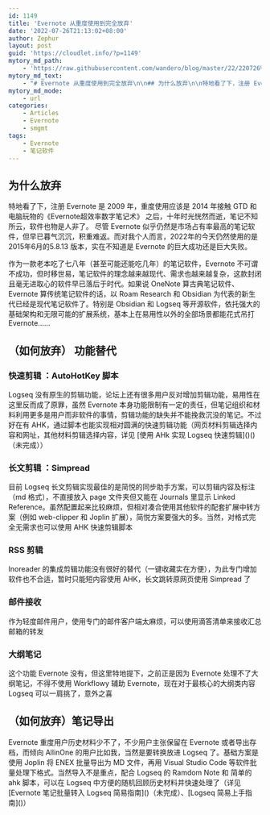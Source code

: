 ```yaml
---
id: 1149
title: 'Evernote 从重度使用到完全放弃'
date: '2022-07-26T21:13:02+08:00'
author: Zephur
layout: post
guid: 'https://cloudlet.info/?p=1149'
mytory_md_path:
    - 'https://raw.githubusercontent.com/wandero/blog/master/22/220726%20Evernote%20%E4%BB%8E%E9%87%8D%E5%BA%A6%E4%BD%BF%E7%94%A8%E5%88%B0%E5%AE%8C%E5%85%A8%E6%94%BE%E5%BC%83.md'
mytory_md_text:
    - "# Evernote 从重度使用到完全放弃\n\n## 为什么放弃\n\n特地看了下，注册 Evernote 是 2009 年，重度使用应该是 2014 年接触 GTD 和电脑玩物的《Evernote超效率数字笔记术》 之后，十年时光恍然而逝，笔记不知所云，软件也物是人非了。  尽管 Evernote 似乎仍然是市场占有率最高的笔记软件，但早已暮气沉沉，积重难返。而对我个人而言，2022年的今天仍然使用的是 2015年6月的5.8.13 版本，实在不知道是 Evernote 的巨大成功还是巨大失败。\n\n作为一款老本吃了七八年（甚至可能还能吃几年）的笔记软件，Evernote 不可谓不成功，但时移世易，笔记软件的理念越来越现代、需求也越来越复杂，这款封闭且毫无进取心的软件早已落后于时代。如果说 OneNote 算古典笔记软件、Evernote 算传统笔记软件的话，以 Roam Research 和 Obsidian 为代表的新生代已经是现代笔记软件了。特别是 Obsidian 和 Logseq 等开源软件，依托强大的基础架构和无限可能的扩展系统，基本上在易用性以外的全部场景都能花式吊打 Evernote……\n\n## （如何放弃） 功能替代\n\n### 快速剪辑 ：AutoHotKey 脚本\n\nLogseq 没有原生的剪辑功能，论坛上还有很多用户反对增加剪辑功能，易用性在这里反而成了原罪，虽然 Evernote 本身功能限制有一定的责任，但笔记组织和材料利用更多是用户而非软件的事情，剪辑功能的缺失并不能挽救沉没的笔记。不过好在有 AHK，通过脚本也能实现相对圆满的快速剪辑功能（网页材料剪辑选择内容和网址，其他材料剪辑选择内容，详见 [使用 AHk 实现 Logseq 快速剪辑]()()（未完成））\n\n### 长文剪辑 ：Simpread\n\n目前 Logseq 长文剪辑实现最佳的是简悦的同步助手方案，可以剪辑内容及标注（md 格式），不直接放入 page 文件夹但又能在 Journals 里显示 Linked Reference。虽然配置起来比较麻烦，但相对凑合使用其他软件的配套扩展中转方案（例如 web-clipper 和 Joplin 扩展），简悦方案要强大的多。当然，对格式完全无需求也可以使用 AHK 快速剪辑脚本\n\n### RSS  剪辑\n\nInoreader 的集成剪辑功能没有很好的替代（一键收藏实在方便），为此专门增加软件也不合适，暂时只能短内容使用 AHK，长文跳转原网页使用 Simpread 了\n\n### 邮件接收\n\n作为轻度邮件用户，使用专门的邮件客户端太麻烦，可以使用滴答清单来接收汇总邮箱的转发\n\n### 大纲笔记\n\n这个功能 Evernote 没有，但这里特地提下，之前正是因为 Evernote 处理不了大纲笔记，不得不使用 Workflowy 辅助 Evernote，现在对于最核心的大纲类内容 Logseq 可以一肩挑了，意外之喜\n\n## （如何放弃）笔记导出\n\nEvernote 重度用户历史材料少不了，不少用户主张保留在 Evernote 或者导出存档，而倾向 AllinOne 的用户比如我，当然是要转换放进 Logseq 了。基础方案是使用 Joplin 将 ENEX 批量导出为 MD 文件，再用 Visual Studio Code 等软件批量处理下格式。当然导入不是重点，配合 Logseq 的 Ramdom Note 和 简单的 ahk 脚本，可以在 Logseq 中方便的随机回顾历史材料并快速处理了（详见  [Evernote 笔记批量转入 Logseq 简易指南]()（未完成）、[Logseq 简易上手指南]()）\n\n "
mytory_md_mode:
    - url
categories:
    - Articles
    - Evernote
    - smgmt
tags:
    - Evernote
    - 笔记软件
---
```


## 为什么放弃

特地看了下，注册 Evernote 是 2009 年，重度使用应该是 2014 年接触 GTD 和电脑玩物的《Evernote超效率数字笔记术》 之后，十年时光恍然而逝，笔记不知所云，软件也物是人非了。 尽管 Evernote 似乎仍然是市场占有率最高的笔记软件，但早已暮气沉沉，积重难返。而对我个人而言，2022年的今天仍然使用的是 2015年6月的5.8.13 版本，实在不知道是 Evernote 的巨大成功还是巨大失败。

<!-- more -->

作为一款老本吃了七八年（甚至可能还能吃几年）的笔记软件，Evernote 不可谓不成功，但时移世易，笔记软件的理念越来越现代、需求也越来越复杂，这款封闭且毫无进取心的软件早已落后于时代。如果说 OneNote 算古典笔记软件、Evernote 算传统笔记软件的话，以 Roam Research 和 Obsidian 为代表的新生代已经是现代笔记软件了。特别是 Obsidian 和 Logseq 等开源软件，依托强大的基础架构和无限可能的扩展系统，基本上在易用性以外的全部场景都能花式吊打 Evernote……

## （如何放弃） 功能替代

### 快速剪辑 ：AutoHotKey 脚本

Logseq 没有原生的剪辑功能，论坛上还有很多用户反对增加剪辑功能，易用性在这里反而成了原罪，虽然 Evernote 本身功能限制有一定的责任，但笔记组织和材料利用更多是用户而非软件的事情，剪辑功能的缺失并不能挽救沉没的笔记。不过好在有 AHK，通过脚本也能实现相对圆满的快速剪辑功能（网页材料剪辑选择内容和网址，其他材料剪辑选择内容，详见 \[使用 AHk 实现 Logseq 快速剪辑\]()()（未完成））

### 长文剪辑 ：Simpread

目前 Logseq 长文剪辑实现最佳的是简悦的同步助手方案，可以剪辑内容及标注（md 格式），不直接放入 page 文件夹但又能在 Journals 里显示 Linked Reference。虽然配置起来比较麻烦，但相对凑合使用其他软件的配套扩展中转方案（例如 web-clipper 和 Joplin 扩展），简悦方案要强大的多。当然，对格式完全无需求也可以使用 AHK 快速剪辑脚本

### RSS 剪辑

Inoreader 的集成剪辑功能没有很好的替代（一键收藏实在方便），为此专门增加软件也不合适，暂时只能短内容使用 AHK，长文跳转原网页使用 Simpread 了

### 邮件接收

作为轻度邮件用户，使用专门的邮件客户端太麻烦，可以使用滴答清单来接收汇总邮箱的转发

### 大纲笔记

这个功能 Evernote 没有，但这里特地提下，之前正是因为 Evernote 处理不了大纲笔记，不得不使用 Workflowy 辅助 Evernote，现在对于最核心的大纲类内容 Logseq 可以一肩挑了，意外之喜

## （如何放弃）笔记导出

Evernote 重度用户历史材料少不了，不少用户主张保留在 Evernote 或者导出存档，而倾向 AllinOne 的用户比如我，当然是要转换放进 Logseq 了。基础方案是使用 Joplin 将 ENEX 批量导出为 MD 文件，再用 Visual Studio Code 等软件批量处理下格式。当然导入不是重点，配合 Logseq 的 Ramdom Note 和 简单的 ahk 脚本，可以在 Logseq 中方便的随机回顾历史材料并快速处理了（详见 \[Evernote 笔记批量转入 Logseq 简易指南\]()（未完成）、\[Logseq 简易上手指南\]()）